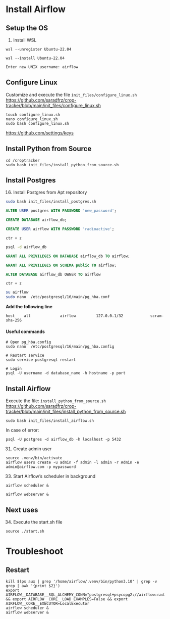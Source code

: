 # Install Airflow

## Setup the OS

1. Install WSL <br>
```
wsl --unregister Ubuntu-22.04
```
```
wsl --install Ubuntu-22.04
```
```
Enter new UNIX username: airflow
```


## Configure Linux 
Customize and execute the file `init_files/configure_linux.sh` <br>
https://github.com/saradfrz/crop-tracker/blob/main/init_files/configure_linux.sh <br>
```
touch configure_linux.sh
nano configure_linux.sh
sudo bash configure_linux.sh
```
https://github.com/settings/keys

## Install Python from Source
```
cd /croptracker
sudo bash init_files/install_python_from_source.sh
```

## Install Postgres
16. Install Postgres from Apt repository<br>

```bash 
sudo bash init_files/install_postgres.sh
```

```sql
ALTER USER postgres WITH PASSWORD 'new_password';
```
```sql
CREATE DATABASE airflow_db;
```
```sql
CREATE USER airflow WITH PASSWORD 'radioactive';
```
`ctr + z` <br>
```bash
psql -d airflow_db
```
```sql
GRANT ALL PRIVILEGES ON DATABASE airflow_db TO airflow;
```
```sql
GRANT ALL PRIVILEGES ON SCHEMA public TO airflow;
```
```sql
ALTER DATABASE airflow_db OWNER TO airflow
```
`ctr + z`<br>
```bash
su airflow
sudo nano  /etc/postgresql/16/main/pg_hba.conf
```
**Add the following line** <br>
```
host    all             airflow         127.0.0.1/32            scram-sha-256
```
#### Useful commands <br>
```
# Open pg_hba.config
sudo nano  /etc/postgresql/16/main/pg_hba.config
```
```
# Restart service
sudo service postgresql restart
```
```
# Login
psql -U username -d database_name -h hostname -p port
```

## Install Airflow

Execute the file: `install_python_from_source.sh` <br>
https://github.com/saradfrz/crop-tracker/blob/main/init_files/install_python_from_source.sh <br>
```
sudo bash init_files/install_airflow.sh
```

In case of error:
```
psql -U postgres -d airflow_db -h localhost -p 5432
```

31. Create admin user <br>
```
source .venv/bin/activate
airflow users create -u admin -f admin -l admin -r Admin -e admin@airflow.com -p mypassword
```

33. Start Airflow’s scheduler in background <br>
```
airflow scheduler &
```
```
airflow webserver &
```

## Next uses

34. Execute the start.sh file
```
source ./start.sh
```

# Troubleshoot <br>

## Restart
```
kill $(ps aux | grep '/home/airflow/.venv/bin/python3.10' | grep -v grep | awk '{print $2}')
export AIRFLOW__DATABASE__SQL_ALCHEMY_CONN="postgresql+psycopg2://airflow:radioactive@localhost:5432/airflow_db" && export AIRFLOW__CORE__LOAD_EXAMPLES=False && export AIRFLOW__CORE__EXECUTOR=LocalExecutor
airflow scheduler &
airflow webserver &
```
